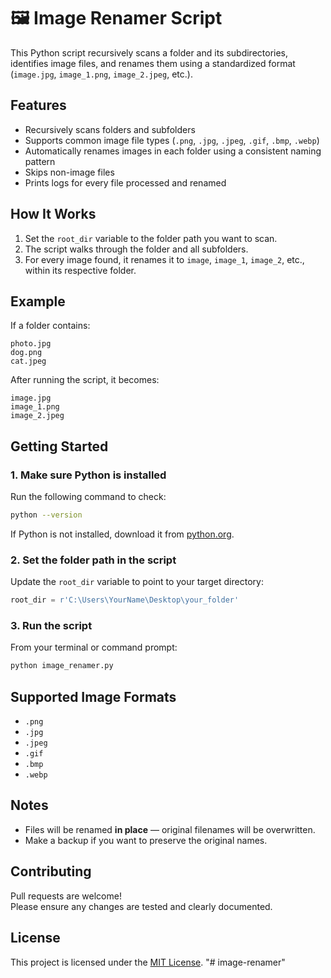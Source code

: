 # 🖼️ Image Renamer Script

This Python script recursively scans a folder and its subdirectories, identifies image files, and renames them using a standardized format (`image.jpg`, `image_1.png`, `image_2.jpeg`, etc.).

## Features

- Recursively scans folders and subfolders  
- Supports common image file types (`.png`, `.jpg`, `.jpeg`, `.gif`, `.bmp`, `.webp`)  
- Automatically renames images in each folder using a consistent naming pattern  
- Skips non-image files  
- Prints logs for every file processed and renamed

## How It Works

1. Set the `root_dir` variable to the folder path you want to scan.
2. The script walks through the folder and all subfolders.
3. For every image found, it renames it to `image`, `image_1`, `image_2`, etc., within its respective folder.

## Example

If a folder contains:

```
photo.jpg  
dog.png  
cat.jpeg
```

After running the script, it becomes:

```
image.jpg  
image_1.png  
image_2.jpeg
```

## Getting Started

### 1. Make sure Python is installed

Run the following command to check:

```bash
python --version
```

If Python is not installed, download it from [python.org](https://www.python.org/downloads/).

### 2. Set the folder path in the script

Update the `root_dir` variable to point to your target directory:

```python
root_dir = r'C:\Users\YourName\Desktop\your_folder'
```

### 3. Run the script

From your terminal or command prompt:

```bash
python image_renamer.py
```

## Supported Image Formats

- `.png`  
- `.jpg`  
- `.jpeg`  
- `.gif`  
- `.bmp`  
- `.webp`

## Notes

- Files will be renamed **in place** — original filenames will be overwritten.
- Make a backup if you want to preserve the original names.

## Contributing

Pull requests are welcome!  
Please ensure any changes are tested and clearly documented.

## License

This project is licensed under the [MIT License](https://choosealicense.com/licenses/mit/).
"# image-renamer" 
